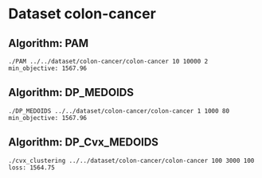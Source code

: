Dataset colon-cancer
=========================


Algorithm: PAM
-------------------------

    ./PAM ../../dataset/colon-cancer/colon-cancer 10 10000 2
    min_objective: 1567.96

Algorithm: DP\_MEDOIDS
--------------------------

    ./DP_MEDOIDS ../../dataset/colon-cancer/colon-cancer 1 1000 80
    min_objective: 1567.96

Algorithm: DP\_Cvx\_MEDOIDS
------------

    ./cvx_clustering ../../dataset/colon-cancer/colon-cancer 100 3000 100
    loss: 1564.75
